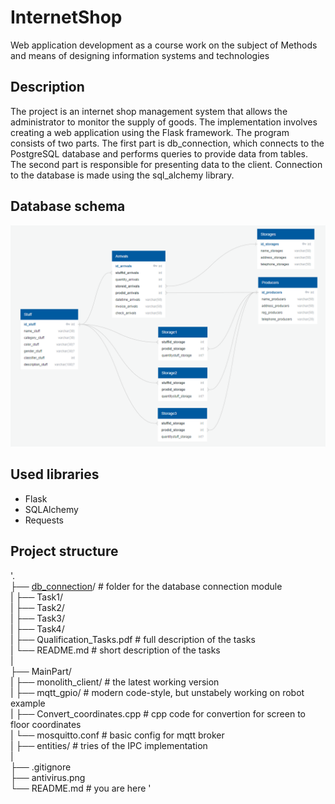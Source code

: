 # InternetShop

Web application development as a course work on the subject of Methods and means of designing information systems and technologies

## Description

The project is an internet shop management system that allows the administrator to monitor the supply of goods. The implementation involves creating a web application using the Flask framework. The program consists of two parts. The first part is db_connection, which connects to the PostgreSQL database and performs queries to provide data from tables. The second part is responsible for presenting data to the client. Connection to the database is made using the sql_alchemy library.


## Database schema

![database_schema](misc/images/database_schema.png)


## Used libraries

- Flask
- SQLAlchemy
- Requests

## Project structure
'.  
├── [db_connection](https://github.com/filka657/InternetShop/tree/develop/db_connection)/                      # folder for the database connection module  
|    ├── Task1/  
|    ├── Task2/  
|    ├── Task3/  
|    ├── Task4/  
|    ├── Qualification_Tasks.pdf        # full description of the tasks  
|    └── README.md                      # short description of the tasks  
|  
├── MainPart/  
|    ├── monolith_client/               # the latest working version  
|    ├── mqtt_gpio/                     # modern code-style, but unstabely working on robot example  
|    ├── Convert_coordinates.cpp        # cpp code for convertion for screen to floor coordinates  
|    └── mosquitto.conf                 # basic config for mqtt broker  
|
├── entities/                           # tries of the IPC implementation  
|  
├── .gitignore  
├── antivirus.png  
└── README.md                           # you are here  '
